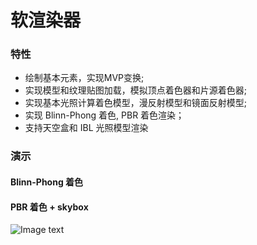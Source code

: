 # 软渲染器

### 特性
- 绘制基本元素，实现MVP变换;
- 实现模型和纹理贴图加载，模拟顶点着色器和片源着色器;
- 实现基本光照计算着色模型，漫反射模型和镜面反射模型;
- 实现 Blinn-Phong 着色, PBR 着色渲染；
- 支持天空盒和 IBL 光照模型渲染

### 演示
#### Blinn-Phong 着色




#### PBR 着色 + skybox

 ![Image text](pbr.png) 
